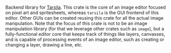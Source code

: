 Backend library for [Tarsila](https://crates.io/crates/tarsila). This crate is
the core of an image editor focused on pixel art and spritesheets, whereas
`tarsila` is the GUI frontend of this editor. Other GUIs can be created reusing
this crate for all the actual image manipulation. Note that the focus of this
crate is not to be an image manipulation library (for that we leverage other
crates such as `image`), but a fully-functional editor core that keeps track of
things like layers, canvasses, and is capable of processing events of an image
editor, such as creating or changing a layer, drawing a line, etc.

